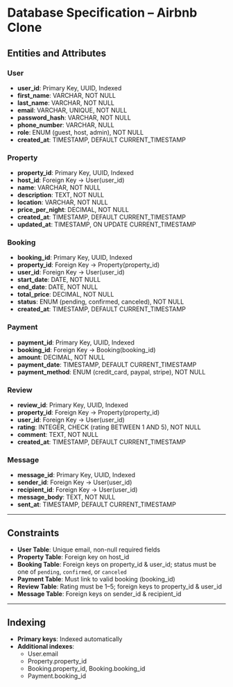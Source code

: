# Database Specification – Airbnb Clone

## Entities and Attributes

### User
- **user_id**: Primary Key, UUID, Indexed  
- **first_name**: VARCHAR, NOT NULL  
- **last_name**: VARCHAR, NOT NULL  
- **email**: VARCHAR, UNIQUE, NOT NULL  
- **password_hash**: VARCHAR, NOT NULL  
- **phone_number**: VARCHAR, NULL  
- **role**: ENUM (guest, host, admin), NOT NULL  
- **created_at**: TIMESTAMP, DEFAULT CURRENT_TIMESTAMP  

### Property
- **property_id**: Primary Key, UUID, Indexed  
- **host_id**: Foreign Key → User(user_id)  
- **name**: VARCHAR, NOT NULL  
- **description**: TEXT, NOT NULL  
- **location**: VARCHAR, NOT NULL  
- **price_per_night**: DECIMAL, NOT NULL  
- **created_at**: TIMESTAMP, DEFAULT CURRENT_TIMESTAMP  
- **updated_at**: TIMESTAMP, ON UPDATE CURRENT_TIMESTAMP  

### Booking
- **booking_id**: Primary Key, UUID, Indexed  
- **property_id**: Foreign Key → Property(property_id)  
- **user_id**: Foreign Key → User(user_id)  
- **start_date**: DATE, NOT NULL  
- **end_date**: DATE, NOT NULL  
- **total_price**: DECIMAL, NOT NULL  
- **status**: ENUM (pending, confirmed, canceled), NOT NULL  
- **created_at**: TIMESTAMP, DEFAULT CURRENT_TIMESTAMP  

### Payment
- **payment_id**: Primary Key, UUID, Indexed  
- **booking_id**: Foreign Key → Booking(booking_id)  
- **amount**: DECIMAL, NOT NULL  
- **payment_date**: TIMESTAMP, DEFAULT CURRENT_TIMESTAMP  
- **payment_method**: ENUM (credit_card, paypal, stripe), NOT NULL  

### Review
- **review_id**: Primary Key, UUID, Indexed  
- **property_id**: Foreign Key → Property(property_id)  
- **user_id**: Foreign Key → User(user_id)  
- **rating**: INTEGER, CHECK (rating BETWEEN 1 AND 5), NOT NULL  
- **comment**: TEXT, NOT NULL  
- **created_at**: TIMESTAMP, DEFAULT CURRENT_TIMESTAMP  

### Message
- **message_id**: Primary Key, UUID, Indexed  
- **sender_id**: Foreign Key → User(user_id)  
- **recipient_id**: Foreign Key → User(user_id)  
- **message_body**: TEXT, NOT NULL  
- **sent_at**: TIMESTAMP, DEFAULT CURRENT_TIMESTAMP  

---

## Constraints
- **User Table**: Unique email, non-null required fields  
- **Property Table**: Foreign key on host_id  
- **Booking Table**: Foreign keys on property_id & user_id; status must be one of `pending`, `confirmed`, or `canceled`  
- **Payment Table**: Must link to valid booking (booking_id)  
- **Review Table**: Rating must be 1–5; foreign keys to property_id & user_id  
- **Message Table**: Foreign keys on sender_id & recipient_id  

---

## Indexing
- **Primary keys**: Indexed automatically  
- **Additional indexes**:  
  - User.email  
  - Property.property_id  
  - Booking.property_id, Booking.booking_id  
  - Payment.booking_id  
